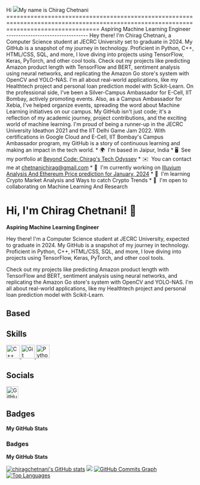 Hi ![](https://user-images.githubusercontent.com/18350557/176309783-0785949b-9127-417c-8b55-ab5a4333674e.gif)My name is Chirag Chetnani =======================================================================================================================================  Aspiring Machine Learning Engineer ----------------------------------  Hey there! I'm Chirag Chetnani, a Computer Science student at JECRC University set to graduate in 2024. My GitHub is a snapshot of my journey in technology. Proficient in Python, C++, HTML/CSS, SQL, and more, I love diving into projects using TensorFlow, Keras, PyTorch, and other cool tools. Check out my projects like predicting Amazon product length with TensorFlow and BERT, sentiment analysis using neural networks, and replicating the Amazon Go store's system with OpenCV and YOLO-NAS. I'm all about real-world applications, like my Healthtech project and personal loan prediction model with Scikit-Learn. On the professional side, I've been a Silver-Campus Ambassador for E-Cell, IIT Bombay, actively promoting events. Also, as a Campus Ambassador for Xebia, I've helped organize events, spreading the word about Machine Learning initiatives on our campus. My GitHub isn't just code; it's a reflection of my academic journey, project contributions, and the exciting world of machine learning. I'm proud of being a runner-up in the JECRC University Ideathon 2021 and the IIT Delhi Game Jam 2022. With certifications in Google Cloud and E-Cell, IIT Bombay's Campus Ambassador program, my GitHub is a story of continuous learning and making an impact in the tech world.  * 🌍  I'm based in Jaipur, India * 🖥️  See my portfolio at [Beyond Code: Chirag's Tech Odyssey](http://chiragchetnani.github.io/Personal-portfolio/) * ✉️  You can contact me at [chetnanichirag@gmail.com](mailto:chetnanichirag@gmail.com) * 🚀  I'm currently working on [Illuvium Analysis And Ethereum Price prediction for January, 2024](http://illuvium.streamlit.app) * 🧠  I'm learning Crypto Market Analysis and Ways to catch Crypto Trends * 🤝  I'm open to collaborating on Machine Learning And Research

# Hi, I'm Chirag Chetnani! 👋

**Aspiring Machine Learning Engineer**

Hey there! I'm a Computer Science student at JECRC University, expected to graduate in 2024. My GitHub is a snapshot of my journey in technology. Proficient in Python, C++, HTML/CSS, SQL, and more, I love diving into projects using TensorFlow, Keras, PyTorch, and other cool tools.

Check out my projects like predicting Amazon product length with TensorFlow and BERT, sentiment analysis using neural networks, and replicating the Amazon Go store's system with OpenCV and YOLO-NAS. I'm all about real-world applications, like my Healthtech project and personal loan prediction model with Scikit-Learn.

## Based


## Skills

<p align="left"> 
  <a href="https://docs.microsoft.com/en-us/cpp/?view=msvc-170" target="_blank" rel="noreferrer">
    <img src="https://raw.githubusercontent.com/danielcranney/readme-generator/main/public/icons/skills/cplusplus-colored.svg" width="36" height="36" alt="C++" />
  </a>
  <a href="https://git-scm.com/" target="_blank" rel="noreferrer">
    <img src="https://raw.githubusercontent.com/danielcranney/readme-generator/main/public/icons/skills/git-colored.svg" width="36" height="36" alt="Git" />
  </a>
  <a href="https://www.python.org/" target="_blank" rel="noreferrer">
    <img src="https://raw.githubusercontent.com/danielcranney/readme-generator/main/public/icons/skills/python-colored.svg" width="36" height="36" alt="Python" />
  </a>
  <!-- Add other skill icons here -->
</p>

## Socials

<p align="left"> 
  <a href="https://www.github.com/chiragchetnani" target="_blank" rel="noreferrer">
    <img src="https://raw.githubusercontent.com/danielcranney/readme-generator/main/public/icons/socials/github.svg" width="32" height="32" alt="GitHub" />
  </a>
  <!-- Add other social icons here -->
</p>

## Badges

**My GitHub Stats**

<!-- Add your GitHub stats and other graphs here -->


### Badges

<b>My GitHub Stats</b>

<a href="http://www.github.com/chiragchetnani"><img src="https://github-readme-stats.vercel.app/api?username=chiragchetnani&show_icons=true&hide=&count_private=true&title_color=0891b2&text_color=ffffff&icon_color=0891b2&bg_color=1c1917&hide_border=true&show_icons=true" alt="chiragchetnani's GitHub stats" /></a>
<a href="http://www.github.com/chiragchetnani"><img src="https://github-readme-streak-stats.herokuapp.com/?user=chiragchetnani&stroke=ffffff&background=1c1917&ring=0891b2&fire=0891b2&currStreakNum=ffffff&currStreakLabel=0891b2&sideNums=ffffff&sideLabels=ffffff&dates=ffffff&hide_border=true" /></a>
<a href="http://www.github.com/chiragchetnani"><img src="https://github-readme-activity-graph.cyclic.app/graph?username=chiragchetnani&bg_color=1c1917&color=ffffff&line=0891b2&point=ffffff&area_color=1c1917&area=true&hide_border=true&custom_title=GitHub%20Commits%20Graph" alt="GitHub Commits Graph" /></a>
<a href="https://github.com/chiragchetnani" align="left"><img src="https://github-readme-stats.vercel.app/api/top-langs/?username=chiragchetnani&langs_count=10&title_color=0891b2&text_color=ffffff&icon_color=0891b2&bg_color=1c1917&hide_border=true&locale=en&custom_title=Top%20%Languages" alt="Top Languages" /></a>
